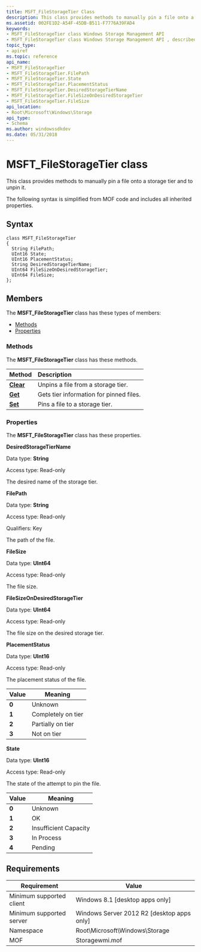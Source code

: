 ```yaml
---
title: MSFT_FileStorageTier Class
description: This class provides methods to manually pin a file onto a storage tier and to unpin it.
ms.assetid: 002FE1D2-A54F-45DB-B511-F7776A39FAD4
keywords:
- MSFT_FileStorageTier class Windows Storage Management API
- MSFT_FileStorageTier class Windows Storage Management API , described
topic_type:
- apiref
ms.topic: reference
api_name:
- MSFT_FileStorageTier
- MSFT_FileStorageTier.FilePath
- MSFT_FileStorageTier.State
- MSFT_FileStorageTier.PlacementStatus
- MSFT_FileStorageTier.DesiredStorageTierName
- MSFT_FileStorageTier.FileSizeOnDesiredStorageTier
- MSFT_FileStorageTier.FileSize
api_location:
- Root\Microsoft\Windows\Storage
api_type:
- Schema
ms.author: windowssdkdev
ms.date: 05/31/2018
---
```


# MSFT\_FileStorageTier class

This class provides methods to manually pin a file onto a storage tier and to unpin it.

The following syntax is simplified from MOF code and includes all inherited properties.

## Syntax

``` syntax
class MSFT_FileStorageTier
{
  String FilePath;
  UInt16 State;
  UInt16 PlacementStatus;
  String DesiredStorageTierName;
  UInt64 FileSizeOnDesiredStorageTier;
  UInt64 FileSize;
};
```

## Members

The **MSFT\_FileStorageTier** class has these types of members:

-   [Methods](#methods)
-   [Properties](#properties)

### Methods

The **MSFT\_FileStorageTier** class has these methods.



| Method                                      | Description                                        |
|:--------------------------------------------|:---------------------------------------------------|
| [**Clear**](msft-filestoragetier-clear.md) | Unpins a file from a storage tier.      |
| [**Get**](msft-filestoragetier-get.md)     | Gets tier information for pinned files. |
| [**Set**](msft-filestoragetier-set.md)     | Pins a file to a storage tier.          |



 

### Properties

The **MSFT\_FileStorageTier** class has these properties.

 

**DesiredStorageTierName**
   

Data type: **String**
 

Access type: Read-only
 

The desired name of the storage tier.

 

**FilePath**
   

Data type: **String**
 

Access type: Read-only
 

Qualifiers: Key
 

The path of the file.

 

**FileSize**
   

Data type: **UInt64**
 

Access type: Read-only
 

The file size.

 

**FileSizeOnDesiredStorageTier**
   

Data type: **UInt64**
 

Access type: Read-only
 

The file size on the desired storage tier.

 

**PlacementStatus**
   

Data type: **UInt16**
 

Access type: Read-only
 

The placement status of the file.



| Value                                                                                                | Meaning                       |
|------------------------------------------------------------------------------------------------------|-------------------------------|
|  **0**  | Unknown            |
|  **1**  | Completely on tier |
|  **2**  | Partially on tier  |
|  **3**  | Not on tier        |



 

 

**State**
   

Data type: **UInt16**
 

Access type: Read-only
 

The state of the attempt to pin the file.



| Value                                                                                                | Meaning                          |
|------------------------------------------------------------------------------------------------------|----------------------------------|
|  **0**  | Unknown               |
|  **1**  | OK                    |
|  **2**  | Insufficient Capacity |
|  **3**  | In Process            |
|  **4**  | Pending               |



 

 

## Requirements



| Requirement | Value |
|-------------------------------------|-------------------------------------------------------------------------------------------|
| Minimum supported client | Windows 8.1 \[desktop apps only\]                                              |
| Minimum supported server | Windows Server 2012 R2 \[desktop apps only\]                                   |
| Namespace                | Root\\Microsoft\\Windows\\Storage                                              |
| MOF                      |  Storagewmi.mof  |



 

 





